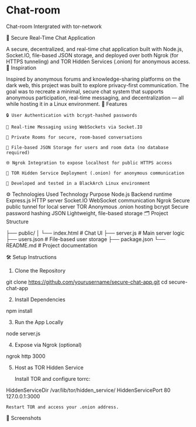 # Chat-room
Chat-room Intergrated with tor-network

🔐 Secure Real-Time Chat Application

A secure, decentralized, and real-time chat application built with Node.js, Socket.IO, file-based JSON storage, and deployed over both Ngrok (for HTTPS tunneling) and TOR Hidden Services (.onion) for anonymous access.
🧠 Inspiration

Inspired by anonymous forums and knowledge-sharing platforms on the dark web, this project was built to explore privacy-first communication. The goal was to recreate a minimal, secure chat system that supports anonymous participation, real-time messaging, and decentralization — all while hosting it in a Linux environment.
🚀 Features

    🔒 User Authentication with bcrypt-hashed passwords

    💬 Real-time Messaging using WebSockets via Socket.IO

    🧾 Private Rooms for secure, room-based conversations

    🧠 File-based JSON Storage for users and room data (no database required)

    🌐 Ngrok Integration to expose localhost for public HTTPS access

    🧅 TOR Hidden Service Deployment (.onion) for anonymous communication

    🐧 Developed and tested in a BlackArch Linux environment

⚙️ Technologies Used
Technology	Purpose
Node.js	Backend runtime
Express.js	HTTP server
Socket.IO	WebSocket communication
Ngrok	Secure public tunnel for local server
TOR	Anonymous .onion hosting
bcrypt	Secure password hashing
JSON	Lightweight, file-based storage
🗂️ Project Structure

├── public/
│   └── index.html        # Chat UI
├── server.js             # Main server logic
├── users.json            # File-based user storage
├── package.json
└── README.md             # Project documentation

🛠️ Setup Instructions
1. Clone the Repository

git clone https://github.com/yourusername/secure-chat-app.git
cd secure-chat-app

2. Install Dependencies

npm install

3. Run the App Locally

node server.js

4. Expose via Ngrok (optional)

ngrok http 3000

5. Host as TOR Hidden Service

    Install TOR and configure torrc:

HiddenServiceDir /var/lib/tor/hidden_service/
HiddenServicePort 80 127.0.0.1:3000

    Restart TOR and access your .onion address.

📸 Screenshots

